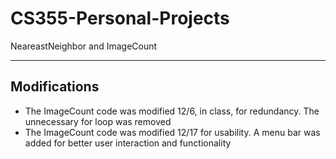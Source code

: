 # CS355-Personal-Projects
NeareastNeighbor and ImageCount
- - - -
## Modifications
* The ImageCount code was modified 12/6, in class, for redundancy. The unnecessary for loop was removed
* The ImageCount code was modified 12/17 for usability. A menu bar was added for better user interaction and functionality

